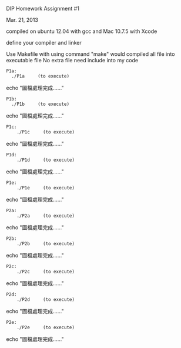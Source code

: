 DIP Homework Assignment #1 

Mar. 21, 2013

compiled on ubuntu 12.04 with gcc and Mac 10.7.5 with Xcode

define your compiler and linker


Use Makefile with using command "make"
would compiled all file into executable file
No extra file need include into my code

    P1a:
      ./P1a     (to execute)
echo "圖檔處理完成......"

    P1b:
      ./P1b     (to execute)
echo "圖檔處理完成......"

    P1c:
    	./P1c     (to execute)
echo "圖檔處理完成......"

    P1d:
    	./P1d     (to execute)
echo "圖檔處理完成......"

    P1e:
    	./P1e     (to execute)
echo "圖檔處理完成......"

    P2a:
    	./P2a     (to execute)
echo "圖檔處理完成......"

    P2b:
    	./P2b     (to execute)
echo "圖檔處理完成......"

    P2c:
    	./P2c     (to execute)
echo "圖檔處理完成......"

    P2d:
    	./P2d     (to execute)
echo "圖檔處理完成......"

    P2e:
    	./P2e     (to execute)
echo "圖檔處理完成......"


